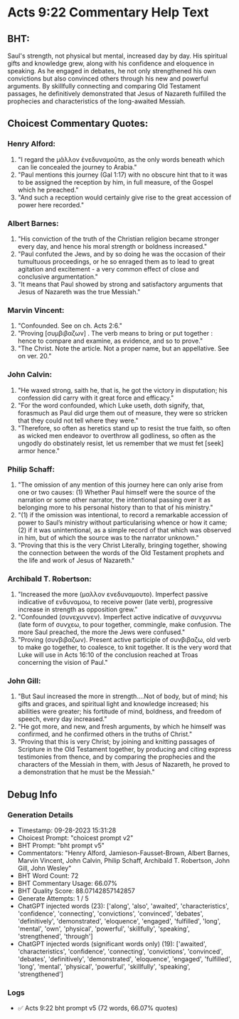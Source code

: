 # Acts 9:22 Commentary Help Text

## BHT:
Saul's strength, not physical but mental, increased day by day. His spiritual gifts and knowledge grew, along with his confidence and eloquence in speaking. As he engaged in debates, he not only strengthened his own convictions but also convinced others through his new and powerful arguments. By skillfully connecting and comparing Old Testament passages, he definitively demonstrated that Jesus of Nazareth fulfilled the prophecies and characteristics of the long-awaited Messiah.

## Choicest Commentary Quotes:
### Henry Alford:
1. "I regard the μᾶλλον ἐνεδυναμοῦτο, as the only words beneath which can lie concealed the journey to Arabia." 
2. "Paul mentions this journey (Gal 1:17) with no obscure hint that to it was to be assigned the reception by him, in full measure, of the Gospel which he preached."
3. "And such a reception would certainly give rise to the great accession of power here recorded."

### Albert Barnes:
1. "His conviction of the truth of the Christian religion became stronger every day, and hence his moral strength or boldness increased."
2. "Paul confuted the Jews, and by so doing he was the occasion of their tumultuous proceedings, or he so enraged them as to lead to great agitation and excitement - a very common effect of close and conclusive argumentation."
3. "It means that Paul showed by strong and satisfactory arguments that Jesus of Nazareth was the true Messiah."

### Marvin Vincent:
1. "Confounded. See on ch. Acts 2:6." 
2. "Proving [συμβιβαζων] . The verb means to bring or put together : hence to compare and examine, as evidence, and so to prove."
3. "The Christ. Note the article. Not a proper name, but an appellative. See on ver. 20."

### John Calvin:
1. "He waxed strong, saith he, that is, he got the victory in disputation; his confession did carry with it great force and efficacy."
2. "For the word confounded, which Luke useth, doth signify, that, forasmuch as Paul did urge them out of measure, they were so stricken that they could not tell where they were."
3. "Therefore, so often as heretics stand up to resist the true faith, so often as wicked men endeavor to overthrow all godliness, so often as the ungodly do obstinately resist, let us remember that we must fet [seek] armor hence."

### Philip Schaff:
1. "The omission of any mention of this journey here can only arise from one or two causes: (1) Whether Paul himself were the source of the narration or some other narrator,  the intentional passing over it as belonging more to his personal history than to that of his ministry."
2. "(1) if the omission was intentional, to record a remarkable accession of power to Saul’s ministry without particularising whence or how it came; (2) if it was unintentional, as a simple record of that which was observed in him, but of which the source was to the narrator unknown."
3. "Proving that this is the very Christ  Literally, bringing together, showing the connection between the words of the Old Testament prophets and the life and work of Jesus of Nazareth."

### Archibald T. Robertson:
1. "Increased the more (μαλλον ενεδυναμουτο). Imperfect passive indicative of ενδυναμοω, to receive power (late verb), progressive increase in strength as opposition grew."
2. "Confounded (συνεχυννεν). Imperfect active indicative of συνχυννω (late form of συνχεω, to pour together, commingle, make confusion. The more Saul preached, the more the Jews were confused."
3. "Proving (συνβιβαζων). Present active participle of συνβιβαζω, old verb to make go together, to coalesce, to knit together. It is the very word that Luke will use in Acts 16:10 of the conclusion reached at Troas concerning the vision of Paul."

### John Gill:
1. "But Saul increased the more in strength....Not of body, but of mind; his gifts and graces, and spiritual light and knowledge increased; his abilities were greater; his fortitude of mind, boldness, and freedom of speech, every day increased."
2. "He got more, and new, and fresh arguments, by which he himself was confirmed, and he confirmed others in the truths of Christ."
3. "Proving that this is very Christ; by joining and knitting passages of Scripture in the Old Testament together, by producing and citing express testimonies from thence, and by comparing the prophecies and the characters of the Messiah in them, with Jesus of Nazareth, he proved to a demonstration that he must be the Messiah."


## Debug Info
### Generation Details
- Timestamp: 09-28-2023 15:31:28
- Choicest Prompt: "choicest prompt v2"
- BHT Prompt: "bht prompt v5"
- Commentators: "Henry Alford, Jamieson-Fausset-Brown, Albert Barnes, Marvin Vincent, John Calvin, Philip Schaff, Archibald T. Robertson, John Gill, John Wesley"
- BHT Word Count: 72
- BHT Commentary Usage: 66.07%
- BHT Quality Score: 88.07142857142857
- Generate Attempts: 1 / 5
- ChatGPT injected words (23):
	['along', 'also', 'awaited', 'characteristics', 'confidence', 'connecting', 'convictions', 'convinced', 'debates', 'definitively', 'demonstrated', 'eloquence', 'engaged', 'fulfilled', 'long', 'mental', 'own', 'physical', 'powerful', 'skillfully', 'speaking', 'strengthened', 'through']
- ChatGPT injected words (significant words only) (19):
	['awaited', 'characteristics', 'confidence', 'connecting', 'convictions', 'convinced', 'debates', 'definitively', 'demonstrated', 'eloquence', 'engaged', 'fulfilled', 'long', 'mental', 'physical', 'powerful', 'skillfully', 'speaking', 'strengthened']

### Logs
- ✅ Acts 9:22 bht prompt v5 (72 words, 66.07% quotes)